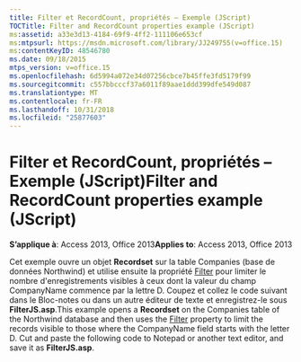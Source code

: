```yaml
---
title: Filter et RecordCount, propriétés – Exemple (JScript)
TOCTitle: Filter and RecordCount properties example (JScript)
ms:assetid: a33e3d13-4184-69f9-4ff2-111106e653cf
ms:mtpsurl: https://msdn.microsoft.com/library/JJ249755(v=office.15)
ms:contentKeyID: 48546780
ms.date: 09/18/2015
mtps_version: v=office.15
ms.openlocfilehash: 6d5994a072e34d07256cbce7b45ffe3fd5179f99
ms.sourcegitcommit: c557bbcccf37a6011f89aae1ddd399dfe549d087
ms.translationtype: MT
ms.contentlocale: fr-FR
ms.lasthandoff: 10/31/2018
ms.locfileid: "25877603"
---
```

# <a name="filter-and-recordcount-properties-example-jscript"></a><span data-ttu-id="5fd32-102">Filter et RecordCount, propriétés – Exemple (JScript)</span><span class="sxs-lookup"><span data-stu-id="5fd32-102">Filter and RecordCount properties example (JScript)</span></span>


<span data-ttu-id="5fd32-103">**S’applique à**: Access 2013, Office 2013</span><span class="sxs-lookup"><span data-stu-id="5fd32-103">**Applies to**: Access 2013, Office 2013</span></span>

<span data-ttu-id="5fd32-104">Cet exemple ouvre un objet **Recordset** sur la table Companies (base de données Northwind) et utilise ensuite la propriété [Filter](filter-property-ado.md) pour limiter le nombre d'enregistrements visibles à ceux dont la valeur du champ CompanyName commence par la lettre D. Coupez et collez le code suivant dans le Bloc-notes ou dans un autre éditeur de texte et enregistrez-le sous **FilterJS.asp**.</span><span class="sxs-lookup"><span data-stu-id="5fd32-104">This example opens a **Recordset** on the Companies table of the Northwind database and then uses the [Filter](filter-property-ado.md) property to limit the records visible to those where the CompanyName field starts with the letter D. Cut and paste the following code to Notepad or another text editor, and save it as **FilterJS.asp**.</span></span>

